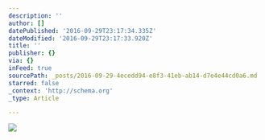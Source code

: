 ```yaml
---
description: ''
author: []
datePublished: '2016-09-29T23:17:34.335Z'
dateModified: '2016-09-29T23:17:33.920Z'
title: ''
publisher: {}
via: {}
inFeed: true
sourcePath: _posts/2016-09-29-4ecedd94-e8f3-41eb-ab14-d7e4e44cd0a6.md
starred: false
_context: 'http://schema.org'
_type: Article

---
```

![](https://the-grid-user-content.s3-us-west-2.amazonaws.com/1c238096-2645-4277-8f2e-8c1da03f17d2.jpg)